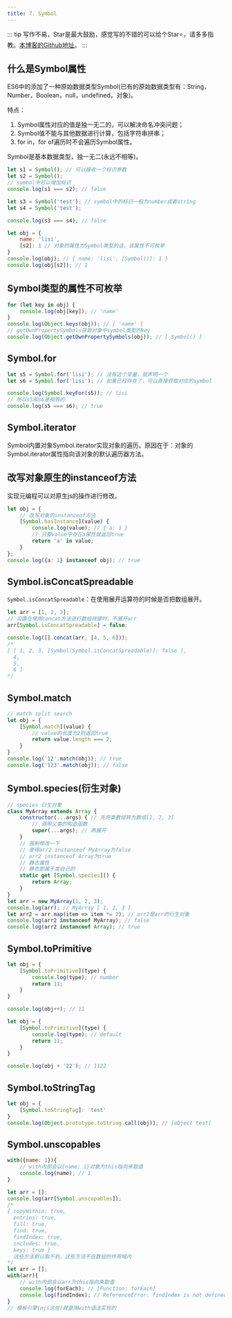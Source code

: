 ```yaml
---
title: 7. Symbol
---
```

::: tip
写作不易，Star是最大鼓励，感觉写的不错的可以给个Star⭐，请多多指教。[本博客的Github地址](https://github.com/liujie2019/VuePress-Blog)。
:::

## 什么是Symbol属性
ES6中的添加了一种原始数据类型Symbol(已有的原始数据类型有：String，Number，Boolean，null，undefined，对象)。

特点：
1. Symbol属性对应的值是独一无二的，可以解决命名冲突问题；
2. Symbol值不能与其他数据进行计算，包括字符串拼串；
3. for in，for of遍历时不会遍历Symbol属性。

Symbol是基本数据类型，独一无二(永远不相等)。
```js
let s1 = Symbol(); // 可以接收一个标识参数
let s2 = Symbol();
// symbol中可以增加标识
console.log(s1 === s2); // false
```
```js
let s3 = Symbol('test'); // symbol中的标识一般为number或者string
let s4 = Symbol('test');

console.log(s3 === s4); // false
```
```js
let obj = {
    name: 'lisi',
    [s2]: 1 // 对象的属性为Symbol类型的话，该属性不可枚举
}
console.log(obj); // { name: 'lisi', [Symbol()]: 1 }
console.log(obj[s2]); // 1
```
## Symbol类型的属性不可枚举
```js
for (let key in obj) {
    console.log(obj[key]); // 'name'
}
console.log(Object.keys(obj)); // [ 'name' ]
// getOwnPropertySymbols获取对象中symbol类型的key
console.log(Object.getOwnPropertySymbols(obj)); // [ Symbol() ]
```
## Symbol.for
```js
let s5 = Symbol.for('lisi'); // 没有这个变量，就声明一个
let s6 = Symbol.for('lisi'); // 如果已经存在了，可以直接获取对应的symbol

console.log(Symbol.keyFor(s5)); // lisi
// 所以s5和s6是相等的
console.log(s5 === s6); // true
```
## Symbol.iterator
Symbol内置对象Symbol.iterator实现对象的遍历。原因在于：对象的Symbol.iterator属性指向该对象的默认遍历器方法。

## 改写对象原生的instanceof方法
实现元编程可以对原生js的操作进行修改。
```js
let obj = {
    // 改写对象的instanceof方法
    [Symbol.hasInstance](value) {
        console.log(value); // { a: 1 }
        // 只要value中存在a属性就返回true
        return 'a' in value;
    }
};
console.log({a: 1} instanceof obj); // true
```
## Symbol.isConcatSpreadable
`Symbol.isConcatSpreadable`：在使用展开运算符的时候是否把数组展开。
```js
let arr = [1, 2, 3];
// 设置在使用concat方法进行数组拼接时，不展开arr
arr[Symbol.isConcatSpreadable] = false;

console.log([].concat(arr, [4, 5, 6]));
/*
[ [ 1, 2, 3, [Symbol(Symbol.isConcatSpreadable)]: false ],
  4,
  5,
  6 ]
*/
```
## Symbol.match
```js
// match split search
let obj = {
    [Symbol.match](value) {
        // value的长度为2则返回true
        return value.length === 2;
    }
}
console.log('12'.match(obj)); // true
console.log('123'.match(obj)); // false
```
## Symbol.species(衍生对象)
```js
// species 衍生对象
class MyArray extends Array {
    constructor(...args) { // 先将类数组转为数组[1, 2, 3]
        // 调用父类的构造函数
        super(...args); // 再展开
    }
    // 强制修改一下
    // 使得arr2 instanceof MyArray为false
    // arr2 instanceof Array为true
    // 静态属性
    // 静态即属于类自己的
    static get [Symbol.species]() {
        return Array;
    }
}
let arr = new MyArray(1, 2, 3);
console.log(arr); // MyArray [ 1, 2, 3 ]
let arr2 = arr.map(item => item *= 2); // arr2是arr的衍生对象
console.log(arr2 instanceof MyArray); // false
console.log(arr2 instanceof Array); // true
```
## Symbol.toPrimitive
```js
let obj = {
    [Symbol.toPrimitive](type) {
        console.log(type); // number
        return 11;
    }
}

console.log(obj++); // 11
```
```js
let obj = {
    [Symbol.toPrimitive](type) {
        console.log(type); // default
        return 11;
    }
}

console.log(obj + '22'); // 1122
```
## Symbol.toStringTag
```js
let obj = {
    [Symbol.toStringTag]: 'test'
}
console.log(Object.prototype.toString.call(obj)); // [object test]
```
## Symbol.unscopables
```js
with({name: 1}){
    // with内部会以{name: 1}对象为this指向来取值
    console.log(name); // 1
}
```
```js
let arr = [];
console.log(arr[Symbol.unscopables]);
/*
{ copyWithin: true,
  entries: true,
  fill: true,
  find: true,
  findIndex: true,
  includes: true,
  keys: true }
  这些方法默认取不到，这些方法不在数组的作用域内
*/
let arr = [];
with(arr){
    // with内部会以arr为this指向来取值
    console.log(forEach); // [Function: forEach]
    console.log(findIndex); // ReferenceError: findIndex is not defined
}
// 模板引擎(ejs这些)就是用with语法实现的
```